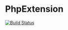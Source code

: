 PhpExtension
====================

[![Build Status](https://travis-ci.org/phpactor/php-extension.svg?branch=master)](https://travis-ci.org/phpactor/php-extension)
